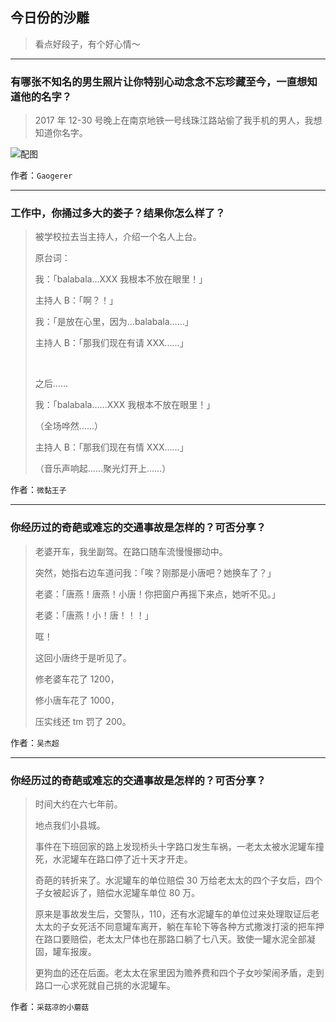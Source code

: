 ## 今日份的沙雕

> 看点好段子，有个好心情～


 
---

### 有哪张不知名的男生照片让你特别心动念念不忘珍藏至今，一直想知道他的名字？

> 2017 年 12-30 号晚上在南京地铁一号线珠江路站偷了我手机的男人，我想知道你名字。



![配图](http://pic2.zhimg.com/70/v2-98a7a3b3918fd3db405b87e5aca85141_b.jpg)


作者：`Gaogerer`

---

### 工作中，你捅过多大的娄子？结果你怎么样了？

> 被学校拉去当主持人，介绍一个名人上台。
> 
> 原台词：
> 
> 我：「balabala…XXX 我根本不放在眼里！」
> 
> 主持人 B：「啊？！」
> 
> 我：「是放在心里，因为…balabala……」
> 
> 主持人 B：「那我们现在有请 XXX……」
> 
>  
> 
> 之后……
> 
> 我：「balabala……XXX 我根本不放在眼里！」
> 
> （全场哗然……）
> 
> 主持人 B：「那我们现在有情 XXX……」
> 
> （音乐声响起……聚光灯开上……）


作者：`微黏王子`

---

### 你经历过的奇葩或难忘的交通事故是怎样的？可否分享？

> 老婆开车，我坐副驾。在路口随车流慢慢挪动中。
> 
> 突然，她指右边车道问我：「唉？刚那是小唐吧？她换车了？」
> 
> 老婆：「唐燕！唐燕！小唐！你把窗户再摇下来点，她听不见。」
> 
> 老婆：「唐燕！小！唐！！！」
> 
> 哐！
> 
> 这回小唐终于是听见了。
> 
> 修老婆车花了 1200，
> 
> 修小唐车花了 1000，
> 
> 压实线还 tm 罚了 200。


作者：`吴杰超`

---

### 你经历过的奇葩或难忘的交通事故是怎样的？可否分享？

> 时间大约在六七年前。
> 
> 地点我们小县城。
> 
> 事件在下班回家的路上发现桥头十字路口发生车祸，一老太太被水泥罐车撞死，水泥罐车在路口停了近十天才开走。
> 
> 奇葩的转折来了。水泥罐车的单位赔偿 30 万给老太太的四个子女后，四个子女被起诉了，赔偿水泥罐车单位 80 万。
> 
> 原来是事故发生后，交警队，110，还有水泥罐车的单位过来处理取证后老太太的子女死活不同意罐车离开，躺在车轮下等各种方式撒泼打滚的把车押在路口要赔偿，老太太尸体也在那路口躺了七八天。致使一罐水泥全部凝固，罐车报废。
> 
> 更狗血的还在后面。老太太在家里因为赡养费和四个子女吵架闹矛盾，走到路口一心求死就自己挑的水泥罐车。


作者：`采菇凉的小蘑菇`